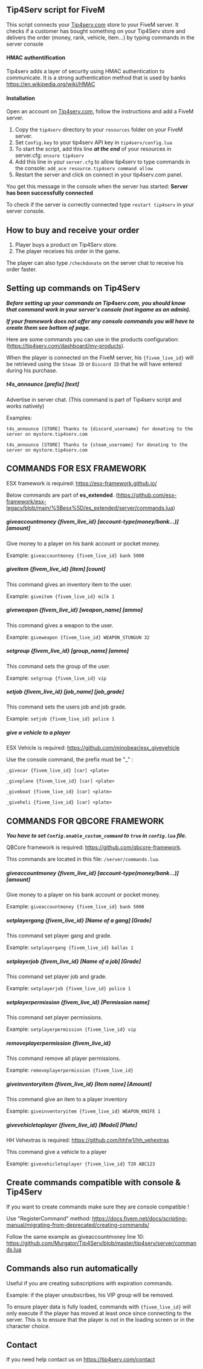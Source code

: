 ## Tip4Serv script for FiveM

This script connects your [Tip4serv.com](https://tip4serv.com/) store to your FiveM server.
It checks if a customer has bought something on your Tip4Serv store and delivers the order (money, rank, vehicle, item...) by typing commands in the server console

#### HMAC authentification

Tip4serv adds a layer of security using HMAC authentication to communicate. It is a strong authentication method that is used by banks https://en.wikipedia.org/wiki/HMAC

#### Installation

Open an account on [Tip4serv.com](https://tip4serv.com/), follow the instructions and add a FiveM server.

1) Copy the `tip4serv` directory to your `resources` folder on your FiveM server.
2) Set `Config.key` to your tip4serv API key in `tip4serv/config.lua`
3) To start the script, add this line ***at the end*** of your resources in server.cfg: `ensure tip4serv`
4) Add this line in your `server.cfg` to allow tip4serv to type commands in the console: `add_ace resource.tip4serv command allow`
5) Restart the server and click on connect in your tip4serv.com panel.

You get this message in the console when the server has started: **Server has been successfully connected**

To check if the server is correctly connected type `restart tip4serv` in your server console.

## How to buy and receive your order

1) Player buys a product on Tip4Serv store.
2) The player receives his order in the game.

The player can also type `/checkdonate` on the server chat to receive his order faster.

## Setting up commands on Tip4Serv

***Before setting up your commands on Tip4serv.com, you should know that command work in your server's console (not ingame as an admin).***

***If your framework does not offer any console commands you will have to create them see bottom of page.***

Here are some commands you can use in the products configuration: (https://tip4serv.com/dashboard/my-products).

When the player is connected on the FiveM server, his `{fivem_live_id}` will be retrieved using the `Steam ID` or `Discord ID` that he will have entered during his purchase.

##### t4s_announce [prefix] [text]

Advertise in server chat. (This command is part of Tip4serv script and works natively)

Examples: 

`t4s_announce [STORE] Thanks to {discord_username} for donating to the server on mystore.tip4serv.com`

`t4s_announce [STORE] Thanks to {steam_username} for donating to the server on mystore.tip4serv.com`

## COMMANDS FOR ESX FRAMEWORK

ESX framework is required: https://esx-framework.github.io/

Below commands are part of **es_extended**. (https://github.com/esx-framework/esx-legacy/blob/main/%5Besx%5D/es_extended/server/commands.lua)

##### giveaccountmoney {fivem_live_id} [account-type(money/bank...)] [amount]

Give money to a player on his bank account or pocket money.

Example: `giveaccountmoney {fivem_live_id} bank 5000`

##### giveitem {fivem_live_id} [item] [count]

This command gives an inventory item to the user.

Example: `giveitem {fivem_live_id} milk 1`

##### giveweapon {fivem_live_id} [weapon_name] [ammo]

This command gives a weapon to the user.

Example: `giveweapon {fivem_live_id} WEAPON_STUNGUN 32`

##### setgroup {fivem_live_id} [group_name] [ammo]

This command sets the group of the user.

Example: `setgroup {fivem_live_id} vip`

##### setjob {fivem_live_id} [job_name] [job_grade]

This command sets the users job and job grade.

Example: `setjob {fivem_live_id} police 1`

##### give a vehicle to a player

ESX Vehicle is required: https://github.com/minobear/esx_givevehicle

Use the console command, the prefix must be "_" : 

`_givecar {fivem_live_id} [car] <plate>`

`_giveplane {fivem_live_id} [car] <plate>`

`_giveboat {fivem_live_id} [car] <plate>`

`_giveheli {fivem_live_id} [car] <plate>`


## COMMANDS FOR QBCORE FRAMEWORK

***You have to set `Config.enable_custom_command` to `true` in `config.lua` file.*** 

QBCore framework is required: https://github.com/qbcore-framework.

This commands are located in this file: `/server/commands.lua`.

##### giveaccountmoney {fivem_live_id} [account-type(money/bank...)] [amount]

Give money to a player on his bank account or pocket money.

Example: `giveaccountmoney {fivem_live_id} bank 5000`

##### setplayergang {fivem_live_id} [Name of a gang] [Grade]

This command set player gang and grade.

Example: `setplayergang {fivem_live_id} ballas 1`

##### setplayerjob {fivem_live_id} [Name of a job] [Grade]

This command set player job and grade.

Example: `setplayerjob {fivem_live_id} police 1`

##### setplayerpermission {fivem_live_id} [Permission name]

This command set player permissions.

Example: `setplayerpermission {fivem_live_id} vip`

##### removeplayerpermission {fivem_live_id}

This command remove all player permissions.

Example: `removeplayerpermission {fivem_live_id}`

##### giveinventoryitem {fivem_live_id} [Item name] [Amount]

This command give an item to a player inventory

Example: `giveinventoryitem {fivem_live_id} WEAPON_KNIFE 1`

##### givevehicletoplayer {fivem_live_id} [Model] [Plate]

HH Vehextras is required: https://github.com/hhfw1/hh_vehextras

This command give a vehicle to a player

Example: `givevehicletoplayer {fivem_live_id} T20 ABC123`

## Create commands compatible with console & Tip4Serv

If you want to create commands make sure they are console compatible !

Use "RegisterCommand" method: https://docs.fivem.net/docs/scripting-manual/migrating-from-deprecated/creating-commands/

Follow the same example as giveaccountmoney line 10: https://github.com/Murgator/Tip4Serv/blob/master/tip4serv/server/commands.lua

## Commands also run automatically

Useful if you are creating subscriptions with expiration commands.

Example: if the player unsubscribes, his VIP group will be removed.

To ensure player data is fully loaded, commands with `{fivem_live_id}` will only execute if the player has moved at least once since connecting to the server. This is to ensure that the player is not in the loading screen or in the character choice.

## Contact

If you need help contact us on https://tip4serv.com/contact
